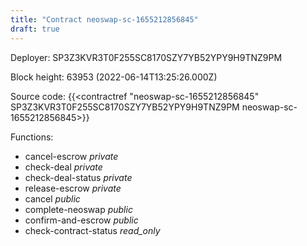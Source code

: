 ```yaml
---
title: "Contract neoswap-sc-1655212856845"
draft: true
---
```

Deployer: SP3Z3KVR3T0F255SC8170SZY7YB52YPY9H9TNZ9PM


 



Block height: 63953 (2022-06-14T13:25:26.000Z)

Source code: {{<contractref "neoswap-sc-1655212856845" SP3Z3KVR3T0F255SC8170SZY7YB52YPY9H9TNZ9PM neoswap-sc-1655212856845>}}

Functions:

* cancel-escrow _private_
* check-deal _private_
* check-deal-status _private_
* release-escrow _private_
* cancel _public_
* complete-neoswap _public_
* confirm-and-escrow _public_
* check-contract-status _read_only_
